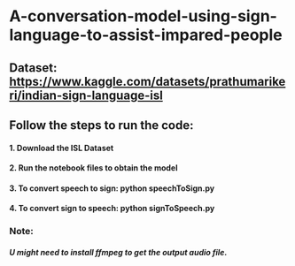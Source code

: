 # A-conversation-model-using-sign-language-to-assist-impared-people

## Dataset: https://www.kaggle.com/datasets/prathumarikeri/indian-sign-language-isl
## Follow the steps to run the code:
#### 1. Download the ISL Dataset
#### 2. Run the notebook files to obtain the model
#### 3. To convert speech to sign: python speechToSign.py
#### 4. To convert sign to speech: python signToSpeech.py

### Note:
##### U might need to install ffmpeg to get the output audio file.

